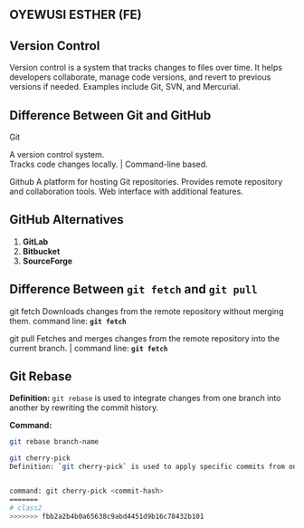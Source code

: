 
## OYEWUSI ESTHER (FE)

## Version Control
Version control is a system that tracks changes to files over time. It helps developers collaborate, manage code versions, and revert to previous versions if needed. Examples include Git, SVN, and Mercurial.

## Difference Between Git and GitHub

 Git                                                                
                                                                   
 A version control system.                                           
 Tracks code changes locally. 
 | Command-line based.


 Github
 A platform for hosting Git repositories.
  Provides remote repository and collaboration tools.
  Web interface with additional features.     


  ## GitHub Alternatives
  1. **GitLab**
2. **Bitbucket**
3. **SourceForge**

## Difference Between `git fetch` and `git pull`

git fetch
 Downloads changes from the remote repository without merging them. 
 command line:
 **`git fetch`** 

 git pull
 Fetches and merges changes from the remote repository into the current branch. |
command line: **`git fetch`** 


## Git Rebase
**Definition:** `git rebase` is used to integrate changes from one branch into another by rewriting the commit history.

**Command:**
```bash
git rebase branch-name

git cherry-pick
Definition: `git cherry-pick` is used to apply specific commits from one branch to another.


command: git cherry-pick <commit-hash>
=======
# class2
>>>>>>> fbb2a2b4b0a65638c9abd4451d9b16c78432b101
